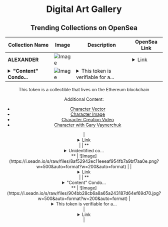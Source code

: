 <div align="center">

# Digital Art Gallery

## Trending Collections on OpenSea

| Collection Name                       | Image                                                                                     | Description                       | OpenSea Link                                                                                          |
|---------------------------------------|-------------------------------------------------------------------------------------------|-----------------------------------|--------------------------------------------------------------------------------------------------------|
| **ALEXANDER** | ![Image](https://i.seadn.io/s/raw/files/a50d8f70337361f164674007a4a89c49.jpg?w=500&auto=format?w=200&auto=format) |  | <details><summary>Link</summary>[ALEXANDER](https://opensea.io/collection/alexander-98)</details> |
| **<details><summary>"Content" Condo...</summary>"Content" Condor</details>** | ![Image](https://i.seadn.io/s/raw/files/d60d3d8c2123beb5f02ce9ae1d3ddf7c.jpg?w=500&auto=format?w=200&auto=format) | <details><summary>This token is verifiable for a...</summary>This token is verifiable for admission to VeeCon 2023, 2024

This token is a collectible that lives on the Ethereum blockchain

Additional Content:

- [Character Vector](https://cdn.veefriends.com/f6pXbdBrDkgJjmSV-_XTrDCsS97-QXp2H6Yu0fLSCB0/3164.svg)
- [Character Image](https://cdn.veefriends.com/f6pXbdBrDkgJjmSV-_XTrDCsS97-QXp2H6Yu0fLSCB0/4003.png) 
- [Character Creation Video](https://cdn.veefriends.com/f6pXbdBrDkgJjmSV-_XTrDCsS97-QXp2H6Yu0fLSCB0/849.mp4)
- [Character with Gary Vaynerchuk](https://cdn.veefriends.com/f6pXbdBrDkgJjmSV-_XTrDCsS97-QXp2H6Yu0fLSCB0/833.jpg) 
</details> | <details><summary>Link</summary>["Content" Condor](https://opensea.io/collection/content-condor-13845)</details> |
| **<details><summary>Unidentified co...</summary>Unidentified contract 80599a82-95b3-46ac-95db-bf9ae8233fe1</details>** | ![Image](https://i.seadn.io/s/raw/files/8af52942ec11eeeaf954fb7a9bf7aa0e.png?w=500&auto=format?w=200&auto=format) |  | <details><summary>Link</summary>[Unidentified contract 80599a82-95b3-46ac-95db-bf9ae8233fe1](https://opensea.io/collection/unidentified-contract-80599a82-95b3-46ac-95db-bf9a)</details> |
| **<details><summary>"Content" Condo...</summary>"Content" Condor</details>** | ![Image](https://i.seadn.io/s/raw/files/904bb28cb6a8a65a243187d64ef69d70.jpg?w=500&auto=format?w=200&auto=format) | <details><summary>This token is verifiable for a...</summary>This token is verifiable for admission to VeeCon 2023, 2024

This token is a collectible that lives on the Ethereum blockchain

Additional Content:

- [Character Vector](https://cdn.veefriends.com/f6pXbdBrDkgJjmSV-_XTrDCsS97-QXp2H6Yu0fLSCB0/3164.svg)
- [Character Image](https://cdn.veefriends.com/f6pXbdBrDkgJjmSV-_XTrDCsS97-QXp2H6Yu0fLSCB0/4003.png) 
- [Character Creation Video](https://cdn.veefriends.com/f6pXbdBrDkgJjmSV-_XTrDCsS97-QXp2H6Yu0fLSCB0/849.mp4)
- [Character with Gary Vaynerchuk](https://cdn.veefriends.com/f6pXbdBrDkgJjmSV-_XTrDCsS97-QXp2H6Yu0fLSCB0/833.jpg) 
</details> | <details><summary>Link</summary>["Content" Condor](https://opensea.io/collection/content-condor-13844)</details> |

</div>
